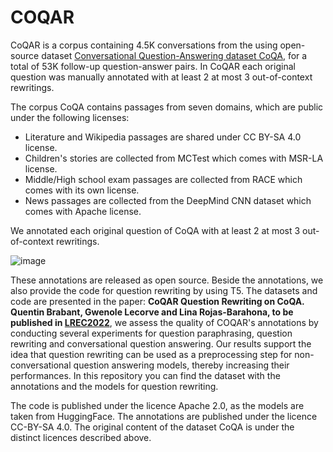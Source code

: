 # COQAR
CoQAR is a corpus containing 4.5K conversations from the using open-source dataset [Conversational Question-Answering dataset CoQA](https://stanfordnlp.github.io/coqa/), for a total of 53K follow-up question-answer pairs. 
In CoQAR each original question was manually annotated with at least 2 at most 3 out-of-context rewritings. 

The corpus CoQA contains passages from seven domains, which are public under the following licenses:
 - Literature and Wikipedia passages are shared under CC BY-SA 4.0 license. 
 - Children's stories are collected from MCTest which comes with MSR-LA license. 
 - Middle/High school exam passages are collected from RACE which comes with its own license. 
 - News passages are collected from the DeepMind CNN dataset which comes with Apache license. 

We annotated each original question of CoQA with at least 2 at most 3 out-of-context rewritings. 

![image](https://user-images.githubusercontent.com/52821991/165952155-822ce743-791d-46c8-8705-0937a69df933.png)


These annotations are released as open source.
Beside the annotations, we also provide the code for question rewriting by using T5.  The datasets and code are presented in the paper: **CoQAR Question Rewriting on CoQA. Quentin Brabant, Gwenole Lecorve and Lina Rojas-Barahona, to be published in [LREC2022](https://lrec2022.lrec-conf.org/en/)**, we assess the quality of COQAR's annotations by conducting several experiments for question paraphrasing, question rewriting and conversational question answering. Our results support the idea that question rewriting can be used as a preprocessing step for  non-conversational question answering models, thereby increasing their performances. 
In this repository you can find the dataset with the annotations and the models for question rewriting.

The code is published under the licence Apache 2.0, as the models are taken from HuggingFace.
The annotations are published under the licence CC-BY-SA 4.0.
The original content of the dataset CoQA is under the distinct licences described above.
